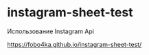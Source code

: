 # instagram-sheet-test

Использование Instagram Api

https://fobo4ka.github.io/instagram-sheet-test/
